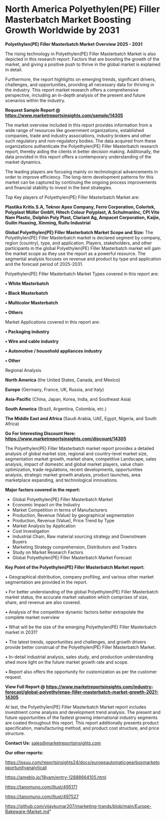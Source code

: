  # North America Polyethylen(PE) Filler Masterbatch Market Boosting Growth Worldwide by 2031

<Strong> Polyethylen(PE) Filler Masterbatch Market Overview 2025 - 2031</strong>

The rising technology in Polyethylen(PE) Filler Masterbatch Market is also depicted in this research report. Factors that are boosting the growth of the market, and giving a positive push to thrive in the global market is explained in detail.

Furthermore, the report highlights on emerging trends, significant drivers, challenges, and opportunities, providing all necessary data for thriving in the industry. This report market research offers a comprehensive perspective, including an in-depth analysis of the present and future scenarios within the industry.

<strong>Request Sample Report @ <a href=https://www.marketreportsinsights.com/sample/14305>https://www.marketreportsinsights.com/sample/14305</a></strong>

The market overview included in this report provides information from a wide range of resources like government organizations, established companies, trade and industry associations, industry brokers and other such regulatory and non-regulatory bodies. The data acquired from these organizations authenticate the Polyethylen(PE) Filler Masterbatch research report, thereby aiding the clients in better decision making. Additionally, the data provided in this report offers a contemporary understanding of the market dynamics.

The leading players are focusing mainly on technological advancements in order to improve efficiency. The long-term development patterns for this market can be captured by continuing the ongoing process improvements and financial stability to invest in the best strategies.

Top Key players of Polyethylen(PE) Filler Masterbatch Market are:

<strong>Plastika Kritis.S.A, Teknor Apex Company, Ferro Corporation, Colortek, Polyplast Müller GmbH, Hitech Colour Polyplast, A.SchulmanInc, CPI Vite Nam Plastic, Dolphin Poly Plast, Clariant Ag, Ampacet Corporation, Kaijie, Guilin Huaxing, Xinming, Ruifu Industrial</strong>

<strong><b>Global Polyethylen(PE) Filler Masterbatch Market Scope and Size:</b></strong>
The Polyethylen(PE) Filler Masterbatch market is declared segment by company, region (country), type, and application. Players, stakeholders, and other participants in the global Polyethylen(PE) Filler Masterbatch market will gain the market scope as they use the report as a powerful resource. The segmental analysis focuses on revenue and product by type and application and the forecast period of 2025-2031.

Polyethylen(PE) Filler Masterbatch Market Types covered in this report are:

<strong>• White Masterbatch

• Black Masterbatch

• Multicolor Masterbatch

• Others</strong>

Market Applications covered in this report are:

<strong>• Packaging industry

• Wire and cable industry

• Automotive / household appliances industry

• Other</strong> 

Regional Analysis

<strong>North America</strong> (the United States, Canada, and Mexico)

<strong>Europe</strong> (Germany, France, UK, Russia, and Italy)

<strong>Asia-Pacific</strong> (China, Japan, Korea, India, and Southeast Asia)

<strong>South America</strong> (Brazil, Argentina, Colombia, etc.)

<strong>The Middle East and Africa</strong> (Saudi Arabia, UAE, Egypt, Nigeria, and South Africa)

<strong>Go For Interesting Discount Here: <a href=https://www.marketreportsinsights.com/discount/14305>https://www.marketreportsinsights.com/discount/14305</a></strong>

The Polyethylen(PE) Filler Masterbatch market report provides a detailed analysis of global market size, regional and country-level market size, segmentation market growth, market share, competitive Landscape, sales analysis, impact of domestic and global market players, value chain optimization, trade regulations, recent developments, opportunities analysis, strategic market growth analysis, product launches, area marketplace expanding, and technological innovations.

<strong><b>Major factors covered in the report:</b></strong>
<ul>
  <li>Global Polyethylen(PE) Filler Masterbatch Market </li>
  <li>Economic Impact on the Industry</li>
  <li>Market Competition in terms of Manufacturers</li>
  <li>Production, Revenue (Value) by geographical segmentation</li>
  <li>Production, Revenue (Value), Price Trend by Type</li>
  <li>Market Analysis by Application</li>
  <li>Cost Investigation</li>
  <li>Industrial Chain, Raw material sourcing strategy and Downstream Buyers</li>
  <li>Marketing Strategy comprehension, Distributors and Traders</li>
  <li>Study on Market Research Factors</li>
  <li>Global Polyethylen(PE) Filler Masterbatch Market Forecast</li>
</ul>

<strong><b>Key Point of the Polyethylen(PE) Filler Masterbatch Market report:</b></strong>

• Geographical distribution, company profiling, and various other market segmentation are provided in the report.

• For better understanding of the global Polyethylen(PE) Filler Masterbatch market status, the accurate market valuation which comprises of size, share, and revenue are also covered.

• Analysis of the competitive dynamic factors better extrapolate the complete market overview

• What will be the size of the emerging Polyethylen(PE) Filler Masterbatch market in 2031?

• The latest trends, opportunities and challenges, and growth drivers provide better construal of the Polyethylen(PE) Filler Masterbatch Market.

• In-detail industrial analysis, sales study, and production understanding shed more light on the future market growth rate and scope.

• Report also offers the opportunity for customization as per the customer request.

<strong><b>View Full Report @ <a href=https://www.marketreportsinsights.com/industry-forecast/global-polyethylenpe-filler-masterbatch-market-growth-2021-14305>https://www.marketreportsinsights.com/industry-forecast/global-polyethylenpe-filler-masterbatch-market-growth-2021-14305</a></b></strong>


At last, the Polyethylen(PE) Filler Masterbatch Market report includes investment come analysis and development trend analysis. The present and future opportunities of the fastest growing international industry segments are coated throughout this report. This report additionally presents product specification, manufacturing method, and product cost structure, and price structure.

<strong>Contact Us:</strong>
sales@marketreportsinsights.com

<strong>Our other reports:</strong>

<a href=https://issuu.com/reportsinsights24/docs/europeautomaticgearboxmarketopportunityanalyticali>https://issuu.com/reportsinsights24/docs/europeautomaticgearboxmarketopportunityanalyticali</a>

<a href=https://ameblo.jp/18yam/entry-12888664105.html>https://ameblo.jp/18yam/entry-12888664105.html</a>

<a href=https://tanomuno.com/illust/495171>https://tanomuno.com/illust/495171</a>

<a href=https://tanomuno.com/illust/497527>https://tanomuno.com/illust/497527</a>

<a href=https://github.com/vijaykumar207/marketing-trands/blob/main/Europe-Bakeware-Market.md>https://github.com/vijaykumar207/marketing-trands/blob/main/Europe-Bakeware-Market.md</a>"
